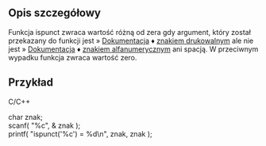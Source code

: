 ## Opis szczegółowy

Funkcja ispunct zwraca wartość różną od zera gdy argument, który został przekazany do funkcji jest » [Dokumentacja](https://cpp0x.pl/dokumentacja/) ♦ [znakiem drukowalnym](https://cpp0x.pl/dokumentacja/?nro=272 "znakiem drukowalnym (pojęcie)") ale nie jest » [Dokumentacja](https://cpp0x.pl/dokumentacja/) ♦ [znakiem alfanumerycznym](https://cpp0x.pl/dokumentacja/?nro=313 "znakiem alfanumerycznym (pojęcie)") ani spacją. W przeciwnym wypadku funkcja zwraca wartość zero.

## Przykład

C/C++

char znak;  
scanf( "%c", & znak );  
printf( "ispunct('%c') = %d\n", znak, znak );